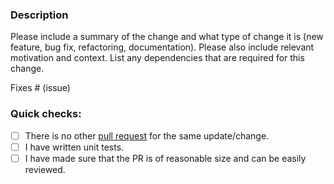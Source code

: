 ### Description

Please include a summary of the change and what type of change it is (new feature, bug fix, refactoring, documentation).
Please also include relevant motivation and context.
List any dependencies that are required for this change.

Fixes # (issue)

### Quick checks:

- [ ] There is no other [pull request](https://github.com/conduitio-labs/conduit-connector-google-drive/pulls) for the same update/change.
- [ ] I have written unit tests.
- [ ] I have made sure that the PR is of reasonable size and can be easily reviewed.